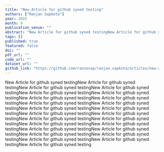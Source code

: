 ```yaml
---
title: "New Article for github syned testing"
authors: ["Ranjan Sapkota"]
year: 2025
month: 9
publication_venue: ""
abstract: "New Article for github syned testingNew Article for github syned testingNew Article for github syned testingNew Article for github syned testingNew Article for github syned testingNew Article for github syned testing"
tags: []
published: true
featured: false
doi: ""
pdf_url: ""
code_url: ""
dataset_url: ""
github_link: "https://github.com/ranzosap/ranjan.sapkota/articles/new-article-for-github-syned-testing"
---
```


New Article for github syned testingNew Article for github syned testingNew Article for github syned testingNew Article for github syned testingNew Article for github syned testingNew Article for github syned testingNew Article for github syned testingNew Article for github syned testingNew Article for github syned testingNew Article for github syned testingNew Article for github syned testingNew Article for github syned testingNew Article for github syned testingNew Article for github syned testingNew Article for github syned testingNew Article for github syned testingNew Article for github syned testingNew Article for github syned testingNew Article for github syned testingNew Article for github syned testingNew Article for github syned testingNew Article for github syned testingNew Article for github syned testingNew Article for github syned testingNew Article for github syned testing
